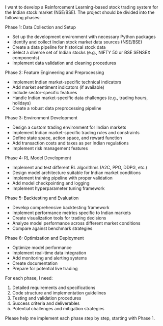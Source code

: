 I want to develop a Reinforcement Learning-based stock trading system for the Indian stock market (NSE/BSE). The project should be divided into the following phases:

Phase 1: Data Collection and Setup
- Set up the development environment with necessary Python packages
- Identify and collect Indian stock market data sources (NSE/BSE)
- Create a data pipeline for historical stock data
- Select a diverse set of Indian stocks (e.g., NIFTY 50 or BSE SENSEX components)
- Implement data validation and cleaning procedures

Phase 2: Feature Engineering and Preprocessing
- Implement Indian market-specific technical indicators
- Add market sentiment indicators (if available)
- Include sector-specific features
- Handle Indian market-specific data challenges (e.g., trading hours, holidays)
- Create a robust data preprocessing pipeline

Phase 3: Environment Development
- Design a custom trading environment for Indian markets
- Implement Indian market-specific trading rules and constraints
- Define state space, action space, and reward function
- Add transaction costs and taxes as per Indian regulations
- Implement risk management features

Phase 4: RL Model Development
- Implement and test different RL algorithms (A2C, PPO, DDPG, etc.)
- Design model architecture suitable for Indian market conditions
- Implement training pipeline with proper validation
- Add model checkpointing and logging
- Implement hyperparameter tuning framework

Phase 5: Backtesting and Evaluation
- Develop comprehensive backtesting framework
- Implement performance metrics specific to Indian markets
- Create visualization tools for trading decisions
- Analyze model performance across different market conditions
- Compare against benchmark strategies

Phase 6: Optimization and Deployment
- Optimize model performance
- Implement real-time data integration
- Add monitoring and alerting systems
- Create documentation
- Prepare for potential live trading

For each phase, I need:
1. Detailed requirements and specifications
2. Code structure and implementation guidelines
3. Testing and validation procedures
4. Success criteria and deliverables
5. Potential challenges and mitigation strategies

Please help me implement each phase step by step, starting with Phase 1.